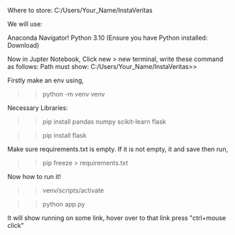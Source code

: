 Where to store: C:/Users/Your_Name/InstaVeritas

We will use:

Anaconda Navigator!
Python 3.10 (Ensure you have Python installed: Download)

Now in Jupter Notebook, Click new > new terminal, write these command as follows:
Path must show: C:/Users/Your_Name/InstaVeritas>>

Firstly make an env using,

>> python -m venv venv

Necessary Libraries:

>> pip install pandas numpy scikit-learn flask

>> pip install flask

Make sure requirements.txt is empty. If it is not empty, it and save
then run,

>> pip freeze > requirements.txt


Now how to run it!

>> venv/scripts/activate

>> python app.py

It will show running on some link, hover over to that link press "ctrl+mouse click"
